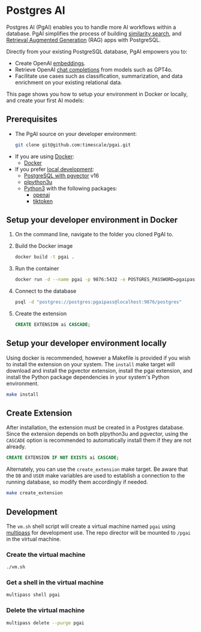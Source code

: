 # Postgres AI

Postgres AI (PgAI) enables you to handle more AI workflows within a database. PgAI simplifies 
the process of building [similarity search](https://en.wikipedia.org/wiki/Similarity_search), and 
[Retrieval Augmented Generation](https://en.wikipedia.org/wiki/Prompt_engineering#Retrieval-augmented_generation) 
(RAG) apps with PostgreSQL. 

Directly from your existing PostgreSQL database, PgAI empowers you to:

* Create OpenAI [embeddings](https://platform.openai.com/docs/guides/embeddings). 
* Retrieve OpenAI [chat completions](https://platform.openai.com/docs/guides/text-generation/chat-completions-api) from 
  models such as GPT4o.
* Facilitate use cases such as classification, summarization, and data enrichment on your existing relational data.

This page shows you how to setup your environment in Docker or locally, and create your first AI models:

## Prerequisites

* The PgAI source on your developer environment:
   ```bash
   git clone git@github.com:timescale/pgai.git
   ```
* If you are using [Docker](#setup-your-developer-environment-in-docker):
  * [Docker](https://docs.docker.com/get-docker/)
* If you prefer [local development](#setup-your-developer-environment-locally):
  *  [PostgreSQL with pgvector](https://docs.timescale.com/self-hosted/latest/install/installation-linux/#install-and-configure-timescaledb-on-postgresql) v16
  *  [plpython3u](https://www.postgresql.org/docs/current/plpython.html)
  *  [Python3](https://www.python.org/downloads/) with the following packages:
     * [openai](https://pypi.org/project/openai/)
     * [tiktoken](https://pypi.org/project/tiktoken/)
   
## Setup your developer environment in Docker

1. On the command line, navigate to the folder you cloned PgAI to. 

1. Build the Docker image

   ```bash
   docker build -t pgai .
   ```

1. Run the container

    ```bash
    docker run -d --name pgai -p 9876:5432 -e POSTGRES_PASSWORD=pgaipass pgai
    ```

1. Connect to the database

    ```bash
    psql -d "postgres://postgres:pgaipass@localhost:9876/postgres"
    ```

1. Create the extension

    ```sql
    CREATE EXTENSION ai CASCADE;
    ```

## Setup your developer environment locally

Using docker is recommended, however a Makefile is provided if you wish to 
install the extension on your system. The `install` make target will download 
and install the pgvector extension, install the pgai extension, and install 
the Python package dependencies in your system's Python environment.

```bash
make install
```

## Create Extension

After installation, the extension must be created in a Postgres database. Since
the extension depends on both plpython3u and pgvector, using the `CASCADE` 
option is recommended to automatically install them if they are not already.

```sql
CREATE EXTENSION IF NOT EXISTS ai CASCADE;
```

Alternately, you can use the `create_extension` make target. Be aware that the
`DB` and `USER` make variables are used to establish a connection to the 
running database, so modify them accordingly if needed.

```bash
make create_extension
```

## Development

The `vm.sh` shell script will create a virtual machine named `pgai` using 
[multipass](https://multipass.run/) for development use. The repo director will
be mounted to `/pgai` in the virtual machine.

### Create the virtual machine

```bash
./vm.sh
```

### Get a shell in the virtual machine

```bash
multipass shell pgai
```

### Delete the virtual machine

```bash
multipass delete --purge pgai
```